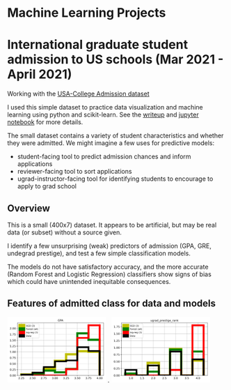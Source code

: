 # Machine Learning Projects

# International graduate student admission to US schools (Mar 2021 - April 2021)
Working with the [USA-College Admission dataset](https://www.kaggle.com/vik2012kvs/usacollege-admission/)

I used this simple dataset to practice data visualization and machine learning using python and scikit-learn. See the [writeup](
USA_College_Admission/README.md) and [jupyter notebook](USA_College_Admission/admissions_data_exp_and_model_training.ipynb) for more details.

The small dataset contains a variety of student characteristics and whether they were admitted. We might imagine a few uses for predictive models:
- student-facing tool to predict admission chances and inform applications
- reviewer-facing tool to sort applications
- ugrad-instructor-facing tool for identifying students to encourage to apply to grad school

## Overview
This is a small (400x7) dataset. It appears to be artificial, but may be real data (or subset) without a source given. 

I identify a few unsurprising (weak) predictors of admission (GPA, GRE, undegrad prestige), and test a few simple classification models. 

The models do not have satisfactory accuracy, and the more accurate (Random Forest and Logistic Regression) classifiers show signs of bias which could have unintended inequitable consequences.

## Features of admitted class for data and models
<img src="USA_College_Admission/images/GPA_by_classifier.png" width="45%" /> . 
<img src="USA_College_Admission/images/ugrad_prestige_rank_by_classifier.png" width="45%" />
